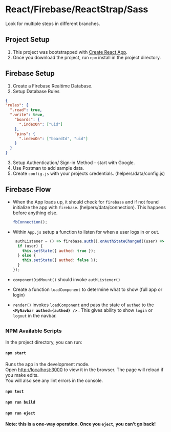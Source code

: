 # React/Firebase/ReactStrap/Sass

Look for multiple steps in different branches.

## Project Setup

1. This project was bootstrapped with [Create React App](https://github.com/facebook/create-react-app).
2. Once you download the project, run `npm` install in the project directory.

## Firebase Setup
1. Create a Firebase Realtime Database.
2. Setup Database Rules
  ```json
  {
  "rules": {
    ".read": true,
    ".write": true,
      "boards": {
        ".indexOn": ["uid"]
      },
      "pins": {
        ".indexOn": ["boardId", "uid"]
      }
    }
  }
  ```
3. Setup Authentication/ Sign-in Method - start with Google.
4. Use Postman to add sample data.
5. Create `config.js` with your projects credentials. (helpers/data/config.js)

## Firebase Flow
* When the App loads up, it should check for `firebase` and if not found initialize the app with `firebase`. (helpers/data/connection). This happens before anything else.
   ```js
   fbConnection();
   ```
* Within `App.js` setup a function to listen for when a user logs in or out.
  ```js
   authListener = () => firebase.auth().onAuthStateChanged((user) => {
    if (user) {
      this.setState({ authed: true });
    } else {
      this.setState({ authed: false });
    }
  });
  ```

* `componentDidMount()` should invoke `authListener()`
* Create a function `loadComponent` to determine what to show (full app or login)
* `render()` invokes `loadComponent` and pass the state of `authed` to the **`<MyNavbar authed={authed} />`** . This gives ability to show `login` or `logout` in the navbar.

##

### NPM Available Scripts
In the project directory, you can run:
#### `npm start`
Runs the app in the development mode.<br />
Open [http://localhost:3000](http://localhost:3000) to view it in the browser.
The page will reload if you make edits.<br />
You will also see any lint errors in the console.

#### `npm test`
#### `npm run build`
#### `npm run eject`
**Note: this is a one-way operation. Once you `eject`, you can’t go back!**
